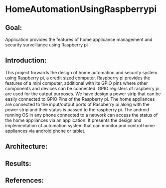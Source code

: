# HomeAutomationUsingRaspberrypi

## Goal:
Application provides the features of  home  applicance management and security survelliance using Raspberry pi

## Introduction:
This  project  forwards  the  design  of  home  automation  and  security system  using Raspberry pi, a credit sized computer. Raspberry pi provides the features of a mini computer, additional with its GPIO pins where other components and devices can be connected. GPIO registers of raspberry pi are used for the output purposes.  We have design a power strip that can be easily connected to GPIO Pins of the Raspberry pi. The home appliances are connected to the input/output ports of Raspberry pi along with the power strip and their status is passed to the raspberry pi. The android running OS in any phone connected to a network can access the status of the home appliances via an application. It presents the design and implementation of automation system that can monitor and control home appliances via android phone or tablet.

## Architecture:

### 

## Results:

## References:
